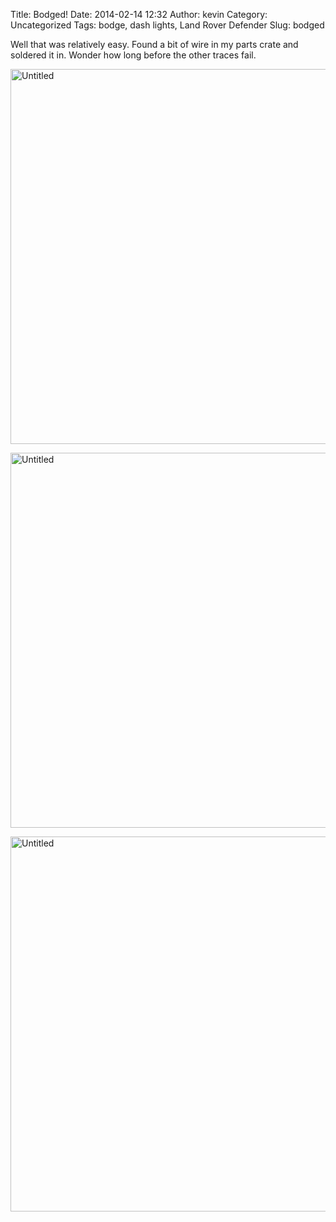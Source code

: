 Title: Bodged!
Date: 2014-02-14 12:32
Author: kevin
Category: Uncategorized
Tags: bodge, dash lights, Land Rover Defender
Slug: bodged

Well that was relatively easy. Found a bit of wire in my parts crate and
soldered it in. Wonder how long before the other traces fail.

<a data-flickr-embed="true"  href="https://www.flickr.com/photos/kevinisageek/25477617325/in/album-72157663079853173/" title="Untitled"><img src="https://farm2.staticflickr.com/1604/25477617325_b15b689244_c.jpg" width="800" height="600" alt="Untitled"></a>

<a data-flickr-embed="true"  href="https://www.flickr.com/photos/kevinisageek/25477620585/in/album-72157663079853173/" title="Untitled"><img src="https://farm2.staticflickr.com/1449/25477620585_2c92be7870_c.jpg" width="800" height="600" alt="Untitled"></a>

<a data-flickr-embed="true"  href="https://www.flickr.com/photos/kevinisageek/25110059549/in/album-72157663079853173/" title="Untitled"><img src="https://farm2.staticflickr.com/1676/25110059549_3636b8b98e_c.jpg" width="800" height="600" alt="Untitled"></a>